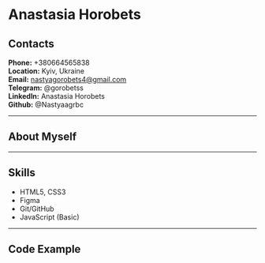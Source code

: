 # **Anastasia Horobets**
## **Contacts**
**Phone:** +380664565838     
**Location:** Kyiv, Ukraine         
**Email:** nastyagorobets4@gmail.com      
**Telegram:** @gorobetss   
**LinkedIn:** Anastasia Horobets    
**Github:** @Nastyaagrbc

----
## **About Myself**
  
----
## **Skills**
* HTML5, CSS3
* Figma
* Git/GitHub
* JavaScript (Basic)

----
## **Code Example**
